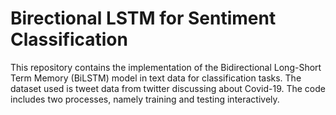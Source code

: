 # Birectional LSTM for Sentiment Classification

This repository contains the implementation of the Bidirectional Long-Short Term Memory (BiLSTM) model in text data for classification tasks. The dataset used is tweet data from twitter discussing about Covid-19. The code includes two processes, namely training and testing interactively. 
